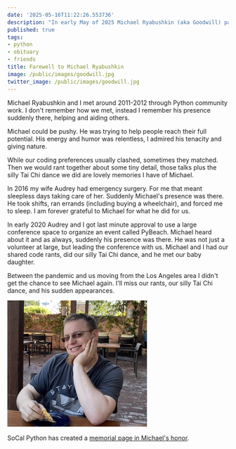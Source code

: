 ```yaml
---
date: '2025-05-16T11:22:26.553736'
description: "In early May of 2025 Michael Ryabushkin (aka Goodwill) passed away. He was a great friend and an even better person. I will miss him dearly."
published: true
tags:
- python
- obituary
- friends
title: Farewell to Michael Ryabushkin
image: /public/images/goodwill.jpg
twitter_image: /public/images/goodwill.jpg
---
```


Michael Ryabushkin and I met around 2011-2012 through Python community work. I don't remember how we met, instead I remember his presence suddenly there, helping and aiding others.

Michael could be pushy. He was trying to help people reach their full potential. His energy and humor was relentless, I admired his tenacity and giving nature.

While our coding preferences usually clashed, sometimes they matched. Then we would rant together about some tiny detail, those talks plus the silly Tai Chi dance we did are lovely memories I have of Michael. 

In 2016 my wife Audrey had emergency surgery. For me that meant sleepless days taking care of her. Suddenly Michael's presence was there. He took shifts, ran errands (including buying a wheelchair), and forced me to sleep. I am forever grateful to Michael for what he did for us. 

In early 2020 Audrey and I got last minute approval to use a large conference space to organize an event called PyBeach. Michael heard about it and as always, suddenly his presence was there. He was not just a volunteer at large, but leading the conference with us. Michael and I had our shared code rants, did our silly Tai Chi dance, and he met our baby daughter.

Between the pandemic and us moving from the Los Angeles area I didn't get the chance to see Michael again. I'll miss our rants, our silly Tai Chi dance, and his sudden appearances. 

[![Michael Ryabushkin](/public/images/goodwill-social.jpg)](/public/images/goodwill.jpg)

SoCal Python has created a [memorial page in Michael's honor](https://socalpython.org/in-memoriam-michael).